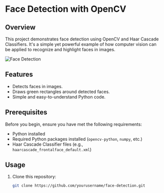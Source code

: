 # Face Detection with OpenCV

## Overview

This project demonstrates face detection using OpenCV and Haar Cascade Classifiers. It's a simple yet powerful example of how computer vision can be applied to recognize and highlight faces in images.

![Face Detection]([openCV_pr_03.png](https://github.com/AbhinavBoss/Face-Detection/blob/main/openCV_pr_03.png))

## Features

- Detects faces in images. 
- Draws green rectangles around detected faces.
- Simple and easy-to-understand Python code.

## Prerequisites

Before you begin, ensure you have met the following requirements:

- Python installed
- Required Python packages installed (`opencv-python`, `numpy`, etc.)
- Haar Cascade Classifier files (e.g., `haarcascade_frontalface_default.xml`)

## Usage

1. Clone this repository:
   ```bash
   git clone https://github.com/yourusername/face-detection.git
